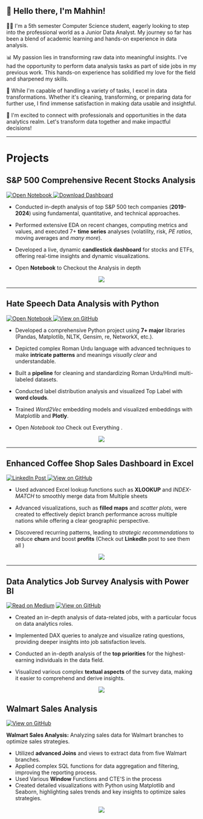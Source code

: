 
## 👋 Hello there, I'm Mahhin! 

👨‍💻 I'm a 5th semester Computer Science student, eagerly looking to step into the professional world as a Junior Data Analyst. My journey so far has been a blend of academic learning and hands-on experience in data analysis.

📊 My passion lies in transforming raw data into meaningful insights. I've had the opportunity to perform data analysis tasks as part of side jobs in my previous work. This hands-on experience has solidified my love for the field and sharpened my skills.

🔄 While I'm capable of handling a variety of tasks, I excel in data transformations. Whether it's cleaning, transforming, or preparing data for further use, I find immense satisfaction in making data usable and insightful.

🌟 I'm excited to connect with professionals and opportunities in the data analytics realm. Let's transform data together and make impactful decisions!


--- 
# Projects

## S&P 500 Comprehensive Recent Stocks Analysis 
<div style="display: inline;">
  <a href="projects/Stock Analysis.html" target="_blank">
    <img src="https://img.shields.io/badge/Jupyter-Open_Notebook-F37626?logo=Jupyter" alt="Open Notebook">
  </a>
  <a href="https://github.com/mahhin1010/hate-speech-analysis">
    <img src="https://img.shields.io/badge/Download-Dashboard-E97627?logo=tableau&logoColor=white" alt="Download Dashboard">
  </a>
</div>

- Conducted in-depth analysis of top S&P 500 tech companies (**2019-2024**) using fundamental, quantitative, and technical approaches.

- Performed extensive EDA on recent changes, computing metrics and values, and executed 7+ **time series** analyses (volatility, risk, *PE ratios*, moving averages and *many more*).

- Developed a live, dynamic **candlestick dashboard** for stocks and ETFs, offering real-time insights and dynamic visualizations.

- Open **Notebook** to Checkout the Analysis in depth

<div style="text-align: center;">
  <img src="images\Man_Stock_Round.png" style="margin: 0 auto;" />
</div>

---
## Hate Speech Data Analysis with Python 
<div style="display: inline;">
  <a href="projects/TagAnalysis.html" target="_blank">
    <img src="https://img.shields.io/badge/Jupyter-Open_Notebook-F37626?logo=Jupyter" alt="Open Notebook">
  </a>
  <a href="https://github.com/mahhin1010/hate-speech-analysis" target="_blank">
    <img src="https://img.shields.io/badge/GitHub-View_on_GitHub-blue?logo=GitHub" alt="View on GitHub">
  </a>
</div>

- Developed a comprehensive Python project using **7+ major** libraries (Pandas, Matplotlib, NLTK, Gensim, re, NetworkX, etc.).

- Depicted complex Roman Urdu language with advanced techniques to make **intricate patterns** and meanings *visually clear* and understandable.

- Built a **pipeline** for cleaning and standardizing Roman Urdu/Hindi multi-labeled datasets.
- Conducted label distribution analysis and visualized Top Label  with **word clouds**.
- Trained *Word2Vec* embedding models and visualized embeddings with Matplotlib and **Plotly**.
- Open *Notebook too* Check out Everything .

<div style="text-align: center;">
  <img src="images\MinimalHate.png" style="margin: 0 auto;" />
</div>

--- 

##  Enhanced Coffee Shop Sales Dashboard in Excel
<div style="display: inline;">
  <a href="https://www.linkedin.com/posts/mahhinshahzad_microsoftexcel-datatransformation-exceldashboard-activity-7233992607159246848-ky5i?utm_source=share&utm_medium=member_desktop" target="_blank">
    <img src="https://img.shields.io/badge/LinkedIn-Check_Post-0A66C2?logo=LinkedIn&logoColor=white" alt="LinkedIn Post">
  </a>
  <a href="https://github.com/mahhin1010/hate-speech-analysis" target="_blank">
    <img src="https://img.shields.io/badge/GitHub-View_on_GitHub-FF4500?logo=GitHub&color=FF4500" alt="View on GitHub">
  </a>
</div>


- Used advanced Excel lookup functions such as **XLOOKUP** and *INDEX-MATCH* to smoothly merge data from Multiple sheets

- Advanced visualizations, such as **filled maps** and *scatter plots*, were created to effectively depict branch performance across multiple nations while offering a clear geographic perspective.

- Discovered recurring patterns, leading to *strategic recommendations* to reduce **churn** and boost **profits** (Check out **LinkedIn** post to see them all )

<div style="text-align: center;">
  <img src="images\Coffe Shop image.png" style="margin: 0 auto;" />
</div>


---

## Data Analytics Job Survey Analysis with Power BI

[![Read on Medium](https://img.shields.io/badge/Read%20on-Medium-1DA1F2?logo=medium&color=black)](https://medium.com/@mahhinshahzad/data-analytics-job-survey-analysis-with-power-bi-dc7fbd7cf1a4)
[![View on GitHub](https://img.shields.io/badge/GitHub-View_on_GitHub-FF4500?logo=GitHub&color=FF4500)](https://github.com/Mahhin1010/Data-Analytics-Job-Survey-Analysis)


- Created an in-depth analysis of data-related jobs, with a particular focus on data analytics roles.
- Implemented DAX queries to analyze and visualize rating questions, providing deeper insights into job satisfaction levels.

- Conducted an in-depth analysis of the **top priorities** for the highest-earning individuals in the data field.
- Visualized various  complex **textual aspects** of the survey data, making it easier to comprehend and derive insights.

<div style="text-align: center;">
  <img src="images\jobmarket.png" style="margin: 0 auto;" />
</div>

## Walmart Sales Analysis

[![View on GitHub](https://img.shields.io/badge/GitHub-View_on_GitHub-blue?logo=GitHub)](https://github.com/Mahhin1010/Walmart-Sales-Analysis-)

**Walmart Sales Analysis:** Analyzing sales data for Walmart branches to optimize sales strategies.
- Utilized **advanced Joins** and views to extract data from five Walmart branches.
- Applied complex SQL functions for data aggregation and filtering, improving the reporting process.
- Used Various **Window** Functions and CTE'S  in the process 
- Created detailed visualizations with Python using Matplotlib and Seaborn, highlighting sales trends and key insights to optimize sales strategies.

<center><img src="images\HousingSchememinmal.png"/></center>




